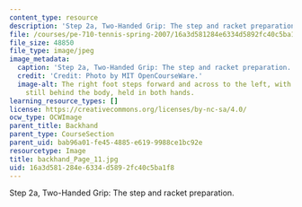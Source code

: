 ```yaml
---
content_type: resource
description: 'Step 2a, Two-Handed Grip: The step and racket preparation.'
file: /courses/pe-710-tennis-spring-2007/16a3d581284e6334d5892fc40c5ba1f8_backhand_Page_11.jpg
file_size: 48850
file_type: image/jpeg
image_metadata:
  caption: 'Step 2a, Two-Handed Grip: The step and racket preparation.'
  credit: 'Credit: Photo by MIT OpenCourseWare.'
  image-alt: The right foot steps forward and across to the left, with the racket
    still behind the body, held in both hands.
learning_resource_types: []
license: https://creativecommons.org/licenses/by-nc-sa/4.0/
ocw_type: OCWImage
parent_title: Backhand
parent_type: CourseSection
parent_uid: bab96a01-fe45-4885-e619-9988ce1bc92e
resourcetype: Image
title: backhand_Page_11.jpg
uid: 16a3d581-284e-6334-d589-2fc40c5ba1f8
---
```

Step 2a, Two-Handed Grip: The step and racket preparation.